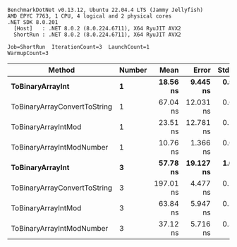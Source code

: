 ```

BenchmarkDotNet v0.13.12, Ubuntu 22.04.4 LTS (Jammy Jellyfish)
AMD EPYC 7763, 1 CPU, 4 logical and 2 physical cores
.NET SDK 8.0.201
  [Host]   : .NET 8.0.2 (8.0.224.6711), X64 RyuJIT AVX2
  ShortRun : .NET 8.0.2 (8.0.224.6711), X64 RyuJIT AVX2

Job=ShortRun  IterationCount=3  LaunchCount=1  
WarmupCount=3  

```
| Method                       | Number | Mean      | Error     | StdDev   | Min       | Max       | Gen0   | Allocated |
|----------------------------- |------- |----------:|----------:|---------:|----------:|----------:|-------:|----------:|
| **ToBinaryArrayInt**             | **1**      |  **18.56 ns** |  **9.445 ns** | **0.518 ns** |  **18.04 ns** |  **19.08 ns** | **0.0004** |      **32 B** |
| ToBinaryArrayConvertToString | 1      |  67.04 ns | 12.031 ns | 0.659 ns |  66.48 ns |  67.77 ns | 0.0011 |      96 B |
| ToBinaryArrayIntMod          | 1      |  23.51 ns | 12.781 ns | 0.701 ns |  22.74 ns |  24.11 ns | 0.0004 |      32 B |
| ToBinaryArrayIntModNumber    | 1      |  10.76 ns |  1.366 ns | 0.075 ns |  10.69 ns |  10.84 ns | 0.0004 |      32 B |
| **ToBinaryArrayInt**             | **3**      |  **57.78 ns** | **19.127 ns** | **1.048 ns** |  **56.62 ns** |  **58.65 ns** | **0.0011** |      **96 B** |
| ToBinaryArrayConvertToString | 3      | 197.01 ns |  4.477 ns | 0.245 ns | 196.76 ns | 197.25 ns | 0.0033 |     296 B |
| ToBinaryArrayIntMod          | 3      |  63.84 ns |  5.947 ns | 0.326 ns |  63.62 ns |  64.21 ns | 0.0011 |      96 B |
| ToBinaryArrayIntModNumber    | 3      |  37.12 ns |  5.716 ns | 0.313 ns |  36.77 ns |  37.39 ns | 0.0011 |      96 B |
